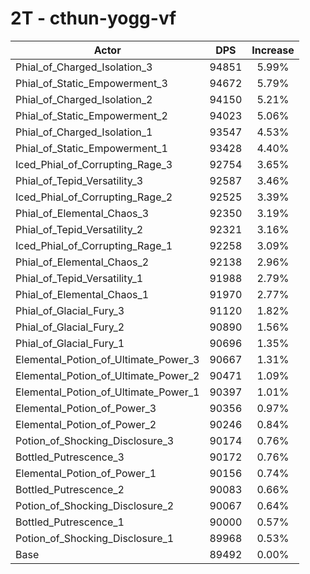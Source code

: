 # 2T - cthun-yogg-vf
| Actor | DPS | Increase |
|---|:---:|:---:|
|Phial_of_Charged_Isolation_3|94851|5.99%|
|Phial_of_Static_Empowerment_3|94672|5.79%|
|Phial_of_Charged_Isolation_2|94150|5.21%|
|Phial_of_Static_Empowerment_2|94023|5.06%|
|Phial_of_Charged_Isolation_1|93547|4.53%|
|Phial_of_Static_Empowerment_1|93428|4.40%|
|Iced_Phial_of_Corrupting_Rage_3|92754|3.65%|
|Phial_of_Tepid_Versatility_3|92587|3.46%|
|Iced_Phial_of_Corrupting_Rage_2|92525|3.39%|
|Phial_of_Elemental_Chaos_3|92350|3.19%|
|Phial_of_Tepid_Versatility_2|92321|3.16%|
|Iced_Phial_of_Corrupting_Rage_1|92258|3.09%|
|Phial_of_Elemental_Chaos_2|92138|2.96%|
|Phial_of_Tepid_Versatility_1|91988|2.79%|
|Phial_of_Elemental_Chaos_1|91970|2.77%|
|Phial_of_Glacial_Fury_3|91120|1.82%|
|Phial_of_Glacial_Fury_2|90890|1.56%|
|Phial_of_Glacial_Fury_1|90696|1.35%|
|Elemental_Potion_of_Ultimate_Power_3|90667|1.31%|
|Elemental_Potion_of_Ultimate_Power_2|90471|1.09%|
|Elemental_Potion_of_Ultimate_Power_1|90397|1.01%|
|Elemental_Potion_of_Power_3|90356|0.97%|
|Elemental_Potion_of_Power_2|90246|0.84%|
|Potion_of_Shocking_Disclosure_3|90174|0.76%|
|Bottled_Putrescence_3|90172|0.76%|
|Elemental_Potion_of_Power_1|90156|0.74%|
|Bottled_Putrescence_2|90083|0.66%|
|Potion_of_Shocking_Disclosure_2|90067|0.64%|
|Bottled_Putrescence_1|90000|0.57%|
|Potion_of_Shocking_Disclosure_1|89968|0.53%|
|Base|89492|0.00%|
